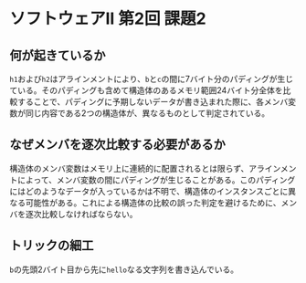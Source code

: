 # ソフトウェアII 第2回 課題2

## 何が起きているか

`h1`および`h2`はアラインメントにより、`b`と`c`の間に7バイト分のパディングが生じている。そのパディングも含めて構造体のあるメモリ範囲24バイト分全体を比較することで、パディングに予期しないデータが書き込まれた際に、各メンバ変数が同じ内容である2つの構造体が、異なるものとして判定されている。

## なぜメンバを逐次比較する必要があるか

構造体のメンバ変数はメモリ上に連続的に配置されるとは限らず、アラインメントによって、メンバ変数の間にパディングが生じることがある。このパディングにはどのようなデータが入っているかは不明で、構造体のインスタンスごとに異なる可能性がある。これによる構造体の比較の誤った判定を避けるために、メンバを逐次比較しなければならない。

## トリックの細工

`b`の先頭2バイト目から先に`hello`なる文字列を書き込んでいる。